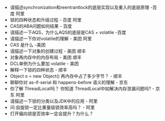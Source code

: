 - 请描述synchronization和reentrantlock的底层实现以及重入的底层原理 -百度 阿里
- 锁的四种状态和升级过程 - 百度 阿里
- CAS的ABA问题如何结果 - 百度
- 请描述一下AQS，为什么AQS的底层是CAS + volatile -百度
- 请描述一下你对volatile的理解 - 美团 阿里
- CAS 是什么 -美团
- 请描述一下对象的创建过程 - 美团 顺丰
- 对象再内存中的内存布局 - 美团 顺丰
- DCL单例为什么要加 volatile - 美团
- 解释一下锁的四种状态 - 顺丰
- Object o = new Object() 再内存中占了多少字节？  - 顺丰
- 聊聊你对 as-if-serial 和 happens-before 语义的理解 - 京东
- 你了解 ThreadLocal吗？ 你知道 ThreadLocal中如解决内存泄漏问题吗? - 京东 阿里
- 请描述一下锁的分类以及JDK中的应用 - 阿里
- 问:自旋锁一定比重量级锁效率高吗？ - 阿里
- 打开偏向锁是否效率一定会提升？为什么？

